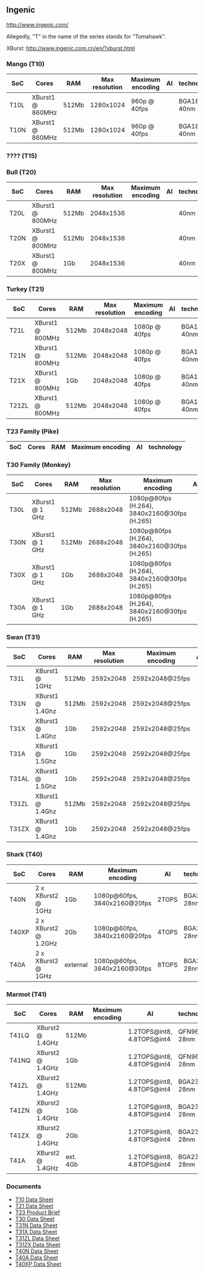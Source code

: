 Ingenic
---------
http://www.ingenic.com/

Allegedly, "T" in the name of the series stands for "Tomahawk".

XBurst: http://www.ingenic.com.cn/en/?xburst.html

### Mango (T10)

| SoC  | Cores            | RAM   | Max resolution | Maximum encoding | AI | technology  |
|------|------------------|-------|----------------|------------------|----|-------------|
| T10L | XBurst1 @ 860MHz | 512Mb | 1280x1024      | 960p @ 40fps     |    | BGA181 40nm |
| T10N | XBurst1 @ 860MHz | 512Mb | 1280x1024      | 960p @ 40fps     |    | BGA181 40nm |

### ???? (T15)

### Bull (T20)

| SoC  | Cores            | RAM   | Max resolution | Maximum encoding | AI | technology |
|------|------------------|-------|----------------|------------------|----|------------|
| T20L | XBurst1 @ 800MHz | 512Mb | 2048x1536      |                  |    | 40nm       |
| T20N | XBurst1 @ 800MHz | 512Mb | 2048x1536      |                  |    | 40nm       |
| T20X | XBurst1 @ 800MHz | 1Gb   | 2048x1536      |                  |    | 40nm       |

### Turkey (T21)

| SoC   | Cores            | RAM   | Max resolution | Maximum encoding | AI | technology  |
|-------|------------------|-------|----------------|------------------|----|-------------|
| T21L  | XBurst1 @ 800MHz | 512Mb | 2048x2048      | 1080p @ 40fps    |    | BGA152 40nm |
| T21N  | XBurst1 @ 800MHz | 512Mb | 2048x2048      | 1080p @ 40fps    |    | BGA152 40nm |
| T21X  | XBurst1 @ 800MHz | 1Gb   | 2048x2048      | 1080p @ 40fps    |    | BGA152 40nm |
| T21ZL | XBurst1 @ 800MHz | 512Mb | 2048x2048      | 1080p @ 40fps    |    | BGA152 40nm |

### T23 Family (Pike)

| SoC   | Cores            | RAM   | Maximum encoding | AI | technology |
|-------|------------------|-------|------------------|----|------------|

### T30 Family (Monkey)

| SoC  | Cores           | RAM   | Max resolution | Maximum encoding                             | AI | technology  |
|------|-----------------|-------|----------------|----------------------------------------------|----|-------------|
| T30L | XBurst1 @ 1 GHz | 512Mb | 2688x2048      | 1080p@80fps (H.264), 3840x2160@30fps (H.265) |    | BGA223 40nm |
| T30N | XBurst1 @ 1 GHz | 512Mb | 2688x2048      | 1080p@80fps (H.264), 3840x2160@30fps (H.265) |    | BGA223 40nm |
| T30X | XBurst1 @ 1 GHz | 1Gb   | 2688x2048      | 1080p@80fps (H.264), 3840x2160@30fps (H.265) |    | BGA223 40nm |
| T30A | XBurst1 @ 1 GHz | 1Gb   | 2688x2048      | 1080p@80fps (H.264), 3840x2160@30fps (H.265) |    | BGA223 40nm |

### Swan (T31)

| SoC   | Cores            | RAM   | Max resolution | Maximum encoding | AI | technology |
|-------|------------------|-------|----------------|------------------|----|------------|
| T31L  | XBurst1 @ 1GHz   | 512Mb | 2592x2048      | 2592x2048@25fps  |    | QFN88 40nm |
| T31N  | XBurst1 @ 1.4Ghz | 512Mb | 2592x2048      | 2592x2048@25fps  |    | QFN88 40nm |
| T31X  | XBurst1 @ 1.4Ghz | 1Gb   | 2592x2048      | 2592x2048@25fps  |    | QFN88 40nm |
| T31A  | XBurst1 @ 1.5Ghz | 1Gb   | 2592x2048      | 2592x2048@25fps  |    | BGA 40nm   |
| T31AL | XBurst1 @ 1.5Ghz | 1Gb   | 2592x2048      | 2592x2048@25fps  |    | BGA 40nm   |         
| T31ZL | XBurst1 @ 1.4Ghz | 512Mb | 2592x2048      | 2592x2048@25fps  |    | QFN88 40nm |
| T31ZX | XBurst1 @ 1.4Ghz | 1Gb   | 2592x2048      | 2592x2048@25fps  |    | QFN88 40nm |         

### Shark (T40)

| SoC   | Cores                | RAM      | Maximum encoding             | AI    | technology   |
|-------|----------------------|----------|------------------------------|-------|--------------|
| T40N  | 2 x XBurst2 @ 1GHz   | 1Gb      | 1080p@60fps, 3840x2160@20fps | 2TOPS | BGA356 28nm  |
| T40XP | 2 x XBurst2 @ 1.2GHz | 2Gb      | 1080p@60fps, 3840x2160@20fps | 4TOPS | BGA356 28nm  |
| T40A  | 2 x XBurst2 @ 1GHz   | external | 1080p@60fps, 3840x2160@30fps | 8TOPS | BGA356 28nm |

### Marmot (T41)

| SoC   | Cores            | RAM      | Maximum encoding | AI                         | technology  |
|-------|------------------|----------|------------------|----------------------------|-------------|
| T41LQ | XBurst2 @ 1.4GHz | 512Mb    |                  | 1.2TOPS@int8, 4.8TOPS@int4 | QFN96 28nm  |
| T41NQ | XBurst2 @ 1.4GHz | 1Gb      |                  | 1.2TOPS@int8, 4.8TOPS@int4 | QFN96 28nm  |
| T41ZL | XBurst2 @ 1.4GHz | 512Mb    |                  | 1.2TOPS@int8, 4.8TOPS@int4 | BGA232 28nm |
| T41ZN | XBurst2 @ 1.4GHz | 1Gb      |                  | 1.2TOPS@int8, 4.8TOPS@int4 | BGA232 28nm |
| T41ZX | XBurst2 @ 1.4GHz | 2Gb      |                  | 1.2TOPS@int8, 4.8TOPS@int4 | BGA232 28nm |
| T41A  | XBurst2 @ 1.4GHz | ext. 4Gb |                  | 1.2TOPS@int8, 4.8TOPS@int4 | BGA232 28nm |

### Documents

- [T10 Data Sheet](docs/T10_DS_20160614.pdf)
- [T21 Data Sheet](docs/T21_DS_20180807.pdf)
- [T23 Product Brief](docs/T23_PB_v1_1.pdf)
- [T30 Data Sheet](docs/T30_DS_20180416.pdf)
- [T31N Data Sheet](docs/T31N_DS_v1_4.pdf)
- [T31X Data Sheet](docs/T31X_DS_v1_4.pdf)
- [T31ZL Data Sheet](docs/T31ZL_DS_v1_4.pdf)
- [T31ZX Data Sheet](docs/T31ZX_DS_v1_4.pdf)
- [T40N Data Sheet](docs/T40N_DS_v1_0.pdf)
- [T40A Data Sheet](docs/T40A_DS_v1_0.pdf)
- [T40XP Data Sheet](docs/T40XP_DS_v1_0.pdf)
